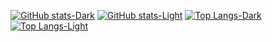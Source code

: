 [![GitHub stats-Dark](https://github-readme-stats.vercel.app/api?username=AndrewEdgers&show_icons=true&bg_color=00000000&theme=radical#gh-dark-mode-only)](https://github.com/anuraghazra/github-readme-stats#gh-dark-mode-onlyl#gh-dark-mode-only)
[![GitHub stats-Light](https://github-readme-stats.vercel.app/api?username=AndrewEdgers&show_icons=true&theme=default#gh-light-mode-only)](https://github.com/anuraghazra/github-readme-stats#gh-dark-mode-onlyl#gh-light-mode-only)
[![Top Langs-Dark](https://github-readme-stats.vercel.app/api/top-langs/?username=AndrewEdgers&layout=compact&bg_color=00000000&theme=radical#gh-dark-mode-only)](https://github.com/anuraghazra/github-readme-stats#gh-light-mode-only#gh-dark-mode-only)
[![Top Langs-Light](https://github-readme-stats.vercel.app/api/top-langs/?username=AndrewEdgers&layout=compact&theme=default#gh-light-mode-only)](https://github.com/anuraghazra/github-readme-stats#gh-light-mode-only#gh-light-mode-only)
